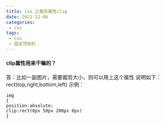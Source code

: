 ```yaml
---
title: css 之裁剪属性clip
date: 2021-12-06
categories:
 - css
tags:
 - css
 - 固定顶部栏
---
```


#### clip属性用来干嘛的？
答：比如一副图片，需要裁剪大小，则可以用上这个属性
说明如下：
rect(top,right,bottom,left)
示例：
```
img 
{
position:absolute;
clip:rect(0px 50px 200px 0px)
}
```













